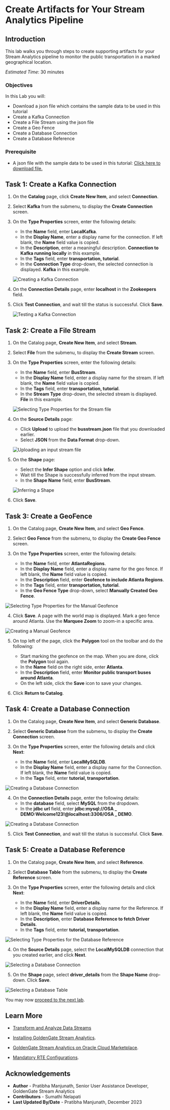 
# Create Artifacts for Your Stream Analytics Pipeline

## Introduction

This lab walks you through steps to create supporting artifacts for your Stream Analytics pipeline to monitor the public transportation in a marked geographical location.

*Estimated Time*: 30 minutes

### Objectives
In this Lab you will:
- Download a json file which contains the sample data to be used in this tutorial
- Create a Kafka Connection
- Create a File Stream using the json file
- Create a Geo Fence
- Create a Database Connection
- Create a Database Reference

### Prerequisite
- A json file with the sample data to be used in this tutorial:
  [Click here to download file.](./files/busstream.json?download=1)


## **Task 1:** Create a Kafka Connection

1. On the **Catalog** page, click **Create New Item**, and select **Connection**.

2. Select **Kafka** from the submenu, to display the **Create Connection** screen.

3. On the **Type Properties** screen, enter the following details:
    -  In the **Name** field, enter **LocalKafka**.
    -  In the **Display Name**, enter a display name for the connection. If left blank, the **Name** field value is copied.
    -  In the **Description**, enter a meaningful description. **Connection to Kafka running locally** in this example.
    -  In the **Tags** field, enter **transportation, tutorial**.
    -  In the **Connection Type** drop-down, the selected connection is displayed. **Kafka** in this example.

    ![Creating a Kafka Connection](./images/kafka-conn1.PNG "")

4. On the **Connection Details** page, enter **localhost** in the **Zookeepers** field.

5. Click **Test Connection**, and wait till the status is successful. Click **Save**.

    ![Testing a Kafka Connection](./images/kafka-conn2.png "")


## **Task 2:** Create a File Stream

1. On the Catalog page, **Create New Item**, and select **Stream**.

2. Select **File** from the submenu, to display the **Create Stream** screen.

3. On the **Type Properties** screen, enter the following details:
    - In the **Name** field, enter **BusStream**.
    - In the **Display Name** field, enter a display name for the stream. If left blank, the **Name** field value is   copied.
    - In the **Tags** field, enter **transportation, tutorial**.
    - In the **Stream Type** drop-down, the selected stream is displayed. **File** in this example.

    ![Selecting Type Properties for the Stream file](./images/filestream1.png "")

4. On the **Source Details** page:
    - Click **Upload** to upload the **busstream.json** file that you downloaded earlier.
    - Select **JSON** from the **Data Format** drop-down.

    ![Uploading an input stream file](./images/upload-jsonfile.PNG "")

5. On the **Shape** page:
    -  Select the **Infer Shape** option and click **Infer**.
    -  Wait till the Shape is successfully inferred from the input stream.
    -  In the **Shape Name** field, enter **BusStream**.

    ![Inferring a Shape](./images/filestream3.png "")

6. Click **Save**.

## **Task 3:** Create a GeoFence

1. On the Catalog page, **Create New Item**, and select **Geo Fence**.

2. Select **Geo Fence** from the submenu, to display the **Create Geo Fence** screen.

3. On the **Type Properties** screen, enter the following details:
    - In the **Name** field, enter **AtlantaRegions**.
    - In the **Display Name** field, enter a display name for the geo fence. If left blank, the **Name** field value is copied.
    - In the **Description** field, enter **Geofence to include Atlanta Regions**.
    - In the **Tags** field, enter **transportation, tutorial**.
    - In the **Geo Fence Type** drop-down, select **Manually Created Geo Fence**.

![Selecting Type Properties for the Manual Geofence](./images/geofence1.png "")

4. Click **Save**. A page with the world map is displayed. Mark a geo fence around Atlanta. Use the **Marquee Zoom** to zoom-in a specific area.

![Creating a Manual Geofence](./images/create-geofence.png "")

5. On top left of the page, click the **Polygon** tool on the toolbar and do the following:
    - Start marking the geofence on the map. When you are done, click the **Polygon** tool again.
    - In the **Name** field on the right side, enter **Atlanta**.
    - In the **Description** field, enter **Monitor public transport buses around Atlanta**.
    - On the left side, click the **Save** icon to save your changes.

6. Click **Return to Catalog**.

## **Task 4:** Create a Database Connection

1. On the Catalog page, **Create New Item**, and select **Generic Database**.

2. Select **Generic Database** from the submenu, to display the **Create Connection** screen.

3. On the **Type Properties** screen, enter the following details and click **Next**:
    - In the **Name** field, enter **LocalMySQLDB**.
    - In the **Display Name** field, enter a display name for the Connection. If left blank, the **Name** field value is copied.
    - In the **Tags** field, enter **tutorial, transportation**.

![Creating a Database Connection](./images/db-conn1.PNG "")


4. On the **Connection Details** page, enter the following details:
    - In the **database** field, select **MySQL** from the dropdown.
    - In the **jdbc url** field, enter **jdbc:mysql://OSA _ DEMO:Welcome123!@localhost:3306/OSA _ DEMO**.

![Creating a Database Connection](./images/db-conn2.PNG "")

5. Click **Test Connection**, and wait till the status is successful. Click **Save**.

## **Task 5:** Create a Database Reference

1. On the Catalog page, **Create New Item**, and select **Reference**.

2. Select **Database Table** from the submenu, to display the **Create Reference** screen.

3. On the **Type Properties** screen, enter the following details and click **Next**:
    - In the **Name** field, enter **DriverDetails**.
    - In the **Display Name** field, enter a display name for the Reference. If left blank, the **Name** field value is copied.
    - In the **Description**, enter **Database Reference to fetch Driver Details**.
    - In the **Tags** field, enter **tutorial, transportation**.

![Selecting Type Properties for the Database Reference](./images/ref1.png "")

4. On the **Source Details** page, select the **LocalMySQLDB** connection that you created earlier, and click **Next**.

![Selecting a Database Connection](./images/ref2.png "")

5. On the **Shape** page, select **driver_details** from the **Shape Name** drop-down. Click **Save**.

![Selecting a Database Table](./images/ref3.png "")

You may now [proceed to the next lab](#next).

## Learn More

* [Transform and Analyze Data Streams](https://docs.oracle.com/en/middleware/fusion-middleware/osa/19.1/using/creating-pipeline-transform-and-analyze-data-streams.html#GUID-9DB9B57A-1095-4557-ACB9-816A696EB121)

* [Installing GoldenGate Stream Analytics](https://docs.oracle.com/en/middleware/fusion-middleware/osa/19.1/using/install-and-upgrade.html#GUID-A687DFF0-728A-4071-947A-F3E90ABF65F6).

* [GoldenGate Stream Analytics on Oracle Cloud Marketplace](https://docs.oracle.com/en/middleware/fusion-middleware/osa/19.1/osamp/getting-started-goldengate-stream-analytics-oci.html#GUID-B488861E-1C43-4177-A1F8-40F8E44754AD).

* [Mandatory RTE Configurations](https://docs.oracle.com/en/middleware/fusion-middleware/osa/19.1/using/configuring-runtime-environment.html#GUID-EB33DDFD-7444-434D-8944-059564A453FD).

## Acknowledgements
* **Author** - Pratibha Manjunath, Senior User Assistance Developer, GoldenGate Stream Analytics
* **Contributors** - Sumathi Nelapati
* **Last Updated By/Date** - Pratibha Manjunath, December 2023
